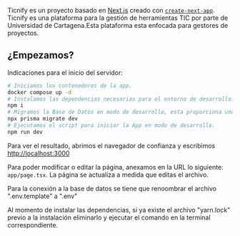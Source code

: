 Ticnify es un proyecto basado en [Next.js](https://nextjs.org) creado con [`create-next-app`](https://nextjs.org/docs/app/api-reference/cli/create-next-app). Ticnify es una plataforma para la gestión de herramientas TIC por parte de Universidad de Cartagena.Esta plataforma esta enfocada para gestores de proyectos.

## ¿Empezamos?

Indicaciones para el inicio del servidor:

```bash
# Iniciamos los contenedores de la app.
docker compose up -d
# Instalamos las dependencias necesarias para el entorno de desarrollo.
npm i
# Migramos la Base de Datos en modo de desarrollo, esta proporciona una interfaza interactiva para confirmar o modificar datos.
npx prisma migrate dev
# Ejecutamos el script para iniciar la App en modo de desarrollo.
npm run dev
```

 Para ver el resultado, abrimos el navegador de confianza y escribimos [http://localhost:3000](http://localhost:3000)

Para poder modificar  o editar la página, anexamos en la URL lo siguiente: `app/page.tsx`. La página se actualiza a medida que editas el archivo.

Para la conexión a la base de datos se tiene que renoombrar el archivo ".env.template" a ".env"

Al momento de instalar las dependencias, si ya existe el archivo "yarn.lock" previo a la instalación eliminarlo y ejecutar el comando en la terminal correspondiente.
